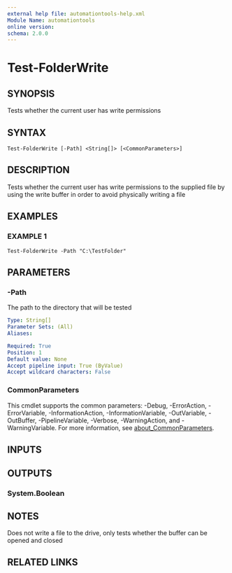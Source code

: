 ```yaml
---
external help file: automationtools-help.xml
Module Name: automationtools
online version:
schema: 2.0.0
---
```


# Test-FolderWrite

## SYNOPSIS
Tests whether the current user has write permissions

## SYNTAX

```
Test-FolderWrite [-Path] <String[]> [<CommonParameters>]
```

## DESCRIPTION
Tests whether the current user has write permissions to the supplied file by using the write buffer in order to avoid physically writing a file

## EXAMPLES

### EXAMPLE 1
```
Test-FolderWrite -Path "C:\TestFolder"
```

## PARAMETERS

### -Path
The path to the directory that will be tested

```yaml
Type: String[]
Parameter Sets: (All)
Aliases:

Required: True
Position: 1
Default value: None
Accept pipeline input: True (ByValue)
Accept wildcard characters: False
```

### CommonParameters
This cmdlet supports the common parameters: -Debug, -ErrorAction, -ErrorVariable, -InformationAction, -InformationVariable, -OutVariable, -OutBuffer, -PipelineVariable, -Verbose, -WarningAction, and -WarningVariable. For more information, see [about_CommonParameters](http://go.microsoft.com/fwlink/?LinkID=113216).

## INPUTS

## OUTPUTS

### System.Boolean
## NOTES
Does not write a file to the drive, only tests whether the buffer can be opened and closed

## RELATED LINKS
